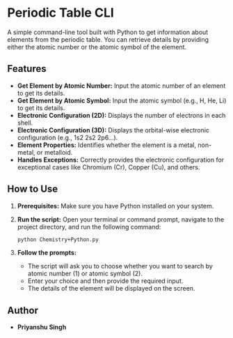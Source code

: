 # Periodic Table CLI

A simple command-line tool built with Python to get information about elements from the periodic table. You can retrieve details by providing either the atomic number or the atomic symbol of the element.

## Features

- **Get Element by Atomic Number:** Input the atomic number of an element to get its details.
- **Get Element by Atomic Symbol:** Input the atomic symbol (e.g., H, He, Li) to get its details.
- **Electronic Configuration (2D):** Displays the number of electrons in each shell.
- **Electronic Configuration (3D):** Displays the orbital-wise electronic configuration (e.g., 1s2 2s2 2p6...).
- **Element Properties:** Identifies whether the element is a metal, non-metal, or metalloid.
- **Handles Exceptions:** Correctly provides the electronic configuration for exceptional cases like Chromium (Cr), Copper (Cu), and others.

## How to Use

1.  **Prerequisites:** Make sure you have Python installed on your system.

2.  **Run the script:** Open your terminal or command prompt, navigate to the project directory, and run the following command:
    ```sh
    python Chemistry+Python.py
    ```

3.  **Follow the prompts:**
    - The script will ask you to choose whether you want to search by atomic number (1) or atomic symbol (2).
    - Enter your choice and then provide the required input.
    - The details of the element will be displayed on the screen.

## Author

- **Priyanshu Singh**
